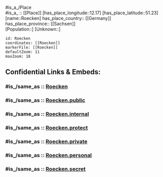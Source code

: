 ﻿---
confidential: public
isDeleted: false
location:
- 51.23
- 12.17
mapmarker: city
mapzoom:
- 7
- 12
SpocWebEntityId: 33747
tags:
- geo/City
type: City
---

#is_a_/Place  
#is_a_ :: [[Place]] 
[has_place_longitude::12.17] 
[has_place_latitude::51.23] 
[name::Roecken] 
has_place_country:: [[Germany]]  
has_place_province:: [[Sachsen]]  
[Population::] 
[Unknown::] 


```leaflet
id: Roecken
coordinates: [[Roecken]] 
markerFile: [[Roecken]] 
defaultZoom: 11 
maxZoom: 18
```


## Confidential Links & Embeds: 

### #is_/same_as :: [Roecken](/_Standards/Earth/Continent/Europe/Europe~Central/Germany/Germany~East/Sachsen-Anhalt/counties~SA/Burgenlandkreis/cities~Burgenland/Lützen/City/Roecken.md) 

### #is_/same_as :: [Roecken.public](/_public/Earth/Continent/Europe/Europe~Central/Germany/Germany~East/Sachsen-Anhalt/counties~SA/Burgenlandkreis/cities~Burgenland/Lützen/City/Roecken.public.md) 

### #is_/same_as :: [Roecken.internal](/_internal/Earth/Continent/Europe/Europe~Central/Germany/Germany~East/Sachsen-Anhalt/counties~SA/Burgenlandkreis/cities~Burgenland/Lützen/City/Roecken.internal.md) 

### #is_/same_as :: [Roecken.protect](/_protect/Earth/Continent/Europe/Europe~Central/Germany/Germany~East/Sachsen-Anhalt/counties~SA/Burgenlandkreis/cities~Burgenland/Lützen/City/Roecken.protect.md) 

### #is_/same_as :: [Roecken.private](/_private/Earth/Continent/Europe/Europe~Central/Germany/Germany~East/Sachsen-Anhalt/counties~SA/Burgenlandkreis/cities~Burgenland/Lützen/City/Roecken.private.md) 

### #is_/same_as :: [Roecken.personal](/_personal/Earth/Continent/Europe/Europe~Central/Germany/Germany~East/Sachsen-Anhalt/counties~SA/Burgenlandkreis/cities~Burgenland/Lützen/City/Roecken.personal.md) 

### #is_/same_as :: [Roecken.secret](/_secret/Earth/Continent/Europe/Europe~Central/Germany/Germany~East/Sachsen-Anhalt/counties~SA/Burgenlandkreis/cities~Burgenland/Lützen/City/Roecken.secret.md)

